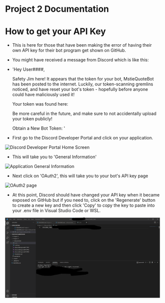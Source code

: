 # Project 2 Documentation

# How to get your API Key

- This is here for those that have been making the error of having their own API key for their bot program get shown on GitHub.

- You might have received a message from Discord which is like this:

- 'Hey User####,

    Safety Jim here! It appears that the token for your bot, MstieQuoteBot has been posted to the internet. Luckily, our token-scanning gremlins noticed, and have reset your bot's token - hopefully before anyone could have maliciously used it!

    Your token was found here: 

    Be more careful in the future, and make sure to not accidentally upload your token publicly!

    Obtain a New Bot Token: '


- First go to the Discord Developer Portal and click on your application.

![Discord Developer Portal Home Screen](discorddevportal#1.PNG)

- This will take you to 'General Information'

![Application General Information](discorddevportal#2.PNG)

- Next click on 'OAuth2', this will take you to your bot's API key page

![OAuth2 page](discorddevportal#3.PNG)

- At this point, Discord should have changed your API key when it became exposed on GitHub but if you need to, click on the 'Regenerate' button to create a new key and then click 'Copy' to copy the key to paste into your .env file in Visual Studio Code or WSL.

![.env file in Visual Studio Code](envfile.PNG)